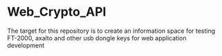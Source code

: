 # Web_Crypto_API
The target for this repository is to create an information space for testing FT-2000, axalto and other usb dongle keys for web application development
